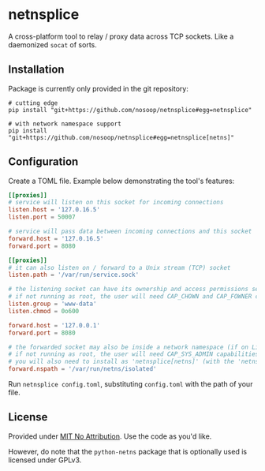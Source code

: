 # netnsplice

A cross-platform tool to relay / proxy data across TCP sockets.
Like a daemonized `socat` of sorts.

## Installation

Package is currently only provided in the git repository:

```
# cutting edge
pip install "git+https://github.com/nosoop/netnsplice#egg=netnsplice"

# with network namespace support
pip install "git+https://github.com/nosoop/netnsplice#egg=netnsplice[netns]"
```

## Configuration

Create a TOML file.  Example below demonstrating the tool's features:

```toml
[[proxies]]
# service will listen on this socket for incoming connections
listen.host = '127.0.16.5'
listen.port = 50007

# service will pass data between incoming connections and this socket
forward.host = '127.0.16.5'
forward.port = 8080

[[proxies]]
# it can also listen on / forward to a Unix stream (TCP) socket
listen.path = '/var/run/service.sock'

# the listening socket can have its ownership and access permissions set
# if not running as root, the user will need CAP_CHOWN and CAP_FOWNER capabilites respectively
listen.group = 'www-data'
listen.chmod = 0o600

forward.host = '127.0.0.1'
forward.port = 8080

# the forwarded socket may also be inside a network namespace (if on Linux)
# if not running as root, the user will need CAP_SYS_ADMIN capabilities to use setns
# you will also need to install as 'netnsplice[netns]' (with the 'netns' extra)
forward.nspath = '/var/run/netns/isolated'
```

Run `netnsplice config.toml`, substituting `config.toml` with the path of your file.

## License

Provided under [MIT No Attribution](https://spdx.org/licenses/MIT-0.html).  Use the code as
you'd like.

However, do note that the `python-netns` package that is optionally used is licensed under
GPLv3.
